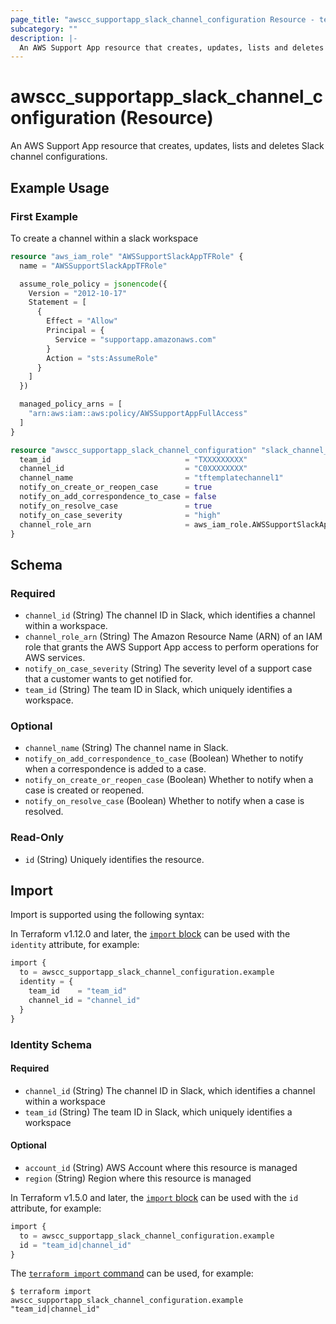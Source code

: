 ```yaml
---
page_title: "awscc_supportapp_slack_channel_configuration Resource - terraform-provider-awscc"
subcategory: ""
description: |-
  An AWS Support App resource that creates, updates, lists and deletes Slack channel configurations.
---
```


# awscc_supportapp_slack_channel_configuration (Resource)

An AWS Support App resource that creates, updates, lists and deletes Slack channel configurations.

## Example Usage

### First Example
To create a channel within a slack workspace  
```terraform
resource "aws_iam_role" "AWSSupportSlackAppTFRole" {
  name = "AWSSupportSlackAppTFRole"

  assume_role_policy = jsonencode({
    Version = "2012-10-17"
    Statement = [
      {
        Effect = "Allow"
        Principal = {
          Service = "supportapp.amazonaws.com"
        }
        Action = "sts:AssumeRole"
      }
    ]
  })

  managed_policy_arns = [
    "arn:aws:iam::aws:policy/AWSSupportAppFullAccess"
  ]
}

resource "awscc_supportapp_slack_channel_configuration" "slack_channel_example" {
  team_id                              = "TXXXXXXXXX"
  channel_id                           = "C0XXXXXXXX"
  channel_name                         = "tftemplatechannel1"
  notify_on_create_or_reopen_case      = true
  notify_on_add_correspondence_to_case = false
  notify_on_resolve_case               = true
  notify_on_case_severity              = "high"
  channel_role_arn                     = aws_iam_role.AWSSupportSlackAppTFRole.arn
}
```


<!-- schema generated by tfplugindocs -->
## Schema

### Required

- `channel_id` (String) The channel ID in Slack, which identifies a channel within a workspace.
- `channel_role_arn` (String) The Amazon Resource Name (ARN) of an IAM role that grants the AWS Support App access to perform operations for AWS services.
- `notify_on_case_severity` (String) The severity level of a support case that a customer wants to get notified for.
- `team_id` (String) The team ID in Slack, which uniquely identifies a workspace.

### Optional

- `channel_name` (String) The channel name in Slack.
- `notify_on_add_correspondence_to_case` (Boolean) Whether to notify when a correspondence is added to a case.
- `notify_on_create_or_reopen_case` (Boolean) Whether to notify when a case is created or reopened.
- `notify_on_resolve_case` (Boolean) Whether to notify when a case is resolved.

### Read-Only

- `id` (String) Uniquely identifies the resource.

## Import

Import is supported using the following syntax:

In Terraform v1.12.0 and later, the [`import` block](https://developer.hashicorp.com/terraform/language/import) can be used with the `identity` attribute, for example:

```terraform
import {
  to = awscc_supportapp_slack_channel_configuration.example
  identity = {
    team_id    = "team_id"
    channel_id = "channel_id"
  }
}
```

<!-- schema generated by tfplugindocs -->
### Identity Schema

#### Required

- `channel_id` (String) The channel ID in Slack, which identifies a channel within a workspace
- `team_id` (String) The team ID in Slack, which uniquely identifies a workspace

#### Optional

- `account_id` (String) AWS Account where this resource is managed
- `region` (String) Region where this resource is managed

In Terraform v1.5.0 and later, the [`import` block](https://developer.hashicorp.com/terraform/language/import) can be used with the `id` attribute, for example:

```terraform
import {
  to = awscc_supportapp_slack_channel_configuration.example
  id = "team_id|channel_id"
}
```

The [`terraform import` command](https://developer.hashicorp.com/terraform/cli/commands/import) can be used, for example:

```shell
$ terraform import awscc_supportapp_slack_channel_configuration.example "team_id|channel_id"
```